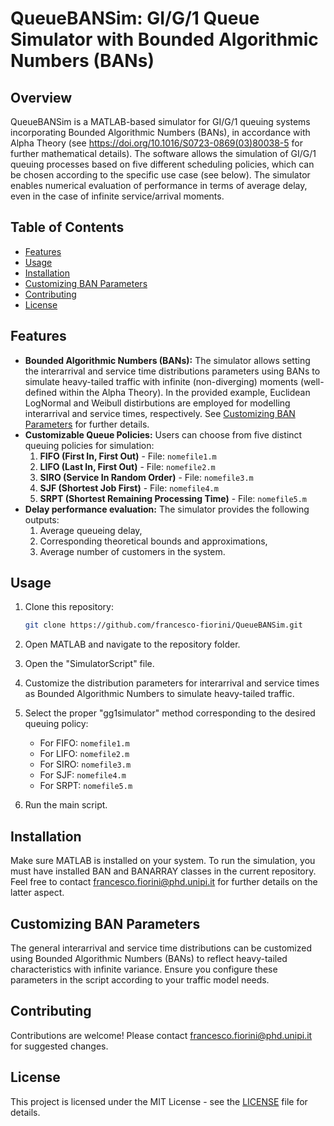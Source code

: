 # QueueBANSim: GI/G/1 Queue Simulator with Bounded Algorithmic Numbers (BANs)

## Overview
QueueBANSim is a MATLAB-based simulator for GI/G/1 queuing systems incorporating Bounded Algorithmic Numbers (BANs), in accordance with Alpha Theory (see https://doi.org/10.1016/S0723-0869(03)80038-5 for further mathematical details). The software allows the simulation of GI/G/1 queuing processes based on five different scheduling policies, which can be chosen according to the specific use case (see below). The simulator enables numerical evaluation of performance in terms of average delay, even in the case of infinite service/arrival moments.

## Table of Contents
- [Features](#features)
- [Usage](#usage)
- [Installation](#installation)
- [Customizing BAN Parameters](#customizing-ban-parameters)
- [Contributing](#contributing)
- [License](#license)

## Features
- **Bounded Algorithmic Numbers (BANs):** The simulator allows setting the interarrival and service time distributions parameters using BANs to simulate heavy-tailed traffic with infinite (non-diverging) moments (well-defined within the Alpha Theory). In the provided example, Euclidean LogNormal and Weibull distirbutions are employed for modelling interarrival and service times, respectively. See [Customizing BAN Parameters](#customizing-ban-parameters) for further details.
- **Customizable Queue Policies:** Users can choose from five distinct queuing policies for simulation:
  1. **FIFO (First In, First Out)** - File: `nomefile1.m`
  2. **LIFO (Last In, First Out)** - File: `nomefile2.m`
  3. **SIRO (Service In Random Order)** - File: `nomefile3.m`
  4. **SJF (Shortest Job First)** - File: `nomefile4.m`
  5. **SRPT (Shortest Remaining Processing Time)** - File: `nomefile5.m`
- **Delay performance evaluation:** The simulator provides the following outputs:
  1. Average queueing delay,
  2. Corresponding theoretical bounds and approximations,
  3. Average number of customers in the system.


## Usage
1. Clone this repository:
    ```bash
    git clone https://github.com/francesco-fiorini/QueueBANSim.git
    ```
2. Open MATLAB and navigate to the repository folder.

3. Open the "SimulatorScript" file.

4. Customize the distribution parameters for interarrival and service times as Bounded Algorithmic Numbers to simulate heavy-tailed traffic.

5. Select the proper "gg1simulator" method corresponding to the desired queuing policy:
   - For FIFO: `nomefile1.m`
   - For LIFO: `nomefile2.m`
   - For SIRO: `nomefile3.m`
   - For SJF: `nomefile4.m`
   - For SRPT: `nomefile5.m`

6. Run the main script.

## Installation
Make sure MATLAB is installed on your system. To run the simulation, you must have installed BAN and BANARRAY classes in the current repository. Feel free to contact francesco.fiorini@phd.unipi.it for further details on the latter aspect.

## Customizing BAN Parameters
The general interarrival and service time distributions can be customized using Bounded Algorithmic Numbers (BANs) to reflect heavy-tailed characteristics with infinite variance. Ensure you configure these parameters in the script according to your traffic model needs.

## Contributing
Contributions are welcome! Please contact francesco.fiorini@phd.unipi.it for suggested changes.

## License
This project is licensed under the MIT License - see the [LICENSE](LICENSE) file for details.
